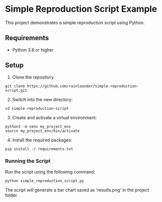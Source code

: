 # Simple Reproduction Script Example

This project demonstrates a simple reproduction script using Python.

## Requirements

- Python 3.8 or higher

## Setup

1. Clone the repository.
```
git clone https://github.com/rainleander/simple-reproduction-script.git
```
2. Switch into the new directory:
```
cd simple-reproduction-script
```
3. Create and activate a virtual environment:
```
python3 -m venv my_project_env
source my_project_env/bin/activate
```
4. Install the required packages:
```
pip install -r requirements.txt
```
### Running the Script

Run the script using the following command:
``` 
python simple_reproduction_script.py
```

The script will generate a bar chart saved as 'results.png' in the project folder.
